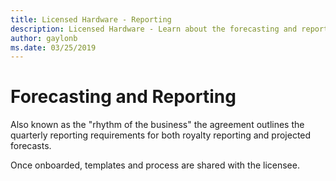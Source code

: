 ```yaml
---
title: Licensed Hardware - Reporting
description: Licensed Hardware - Learn about the forecasting and reporting process.
author: gaylonb
ms.date: 03/25/2019
---
```


# Forecasting and Reporting

Also known as the "rhythm of the business" the agreement outlines the quarterly reporting requirements for both royalty reporting and projected forecasts.

Once onboarded, templates and process are shared with the licensee.

